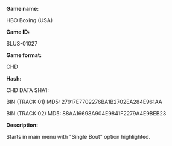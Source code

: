 **Game name:**

HBO Boxing (USA)

**Game ID:**

SLUS-01027

**Game format:**

CHD

**Hash:**

CHD DATA SHA1: 

BIN (TRACK 01) MD5: 27917E7702276BA1B2702EA284E961AA

BIN (TRACK 02) MD5: 88AA16698A904E9841F2279A4E9BEB23

**Description:**

Starts in main menu with "Single Bout" option highlighted.